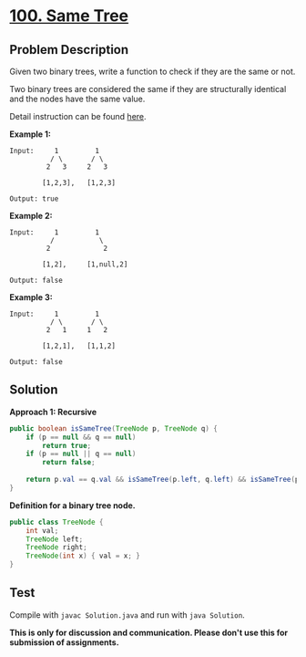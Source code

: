 # [100. Same Tree][title]

## Problem Description

Given two binary trees, write a function to check if they are the same or not.

Two binary trees are considered the same if they are structurally identical and the nodes have the same value.

Detail instruction can be found [here][title].

**Example 1:**

```
Input:     1         1
          / \       / \
         2   3     2   3

        [1,2,3],   [1,2,3]

Output: true
```

**Example 2:**

```
Input:     1         1
          /           \
         2             2

        [1,2],     [1,null,2]

Output: false
```

**Example 3:**

```
Input:     1         1
          / \       / \
         2   1     1   2

        [1,2,1],   [1,1,2]

Output: false
```

## Solution

**Approach 1: Recursive**

```java
public boolean isSameTree(TreeNode p, TreeNode q) {
    if (p == null && q == null)
        return true;
    if (p == null || q == null)
        return false;
    
    return p.val == q.val && isSameTree(p.left, q.left) && isSameTree(p.right, q.right);
}
```

**Definition for a binary tree node.**

```java
public class TreeNode {
    int val;
    TreeNode left;
    TreeNode right;
    TreeNode(int x) { val = x; }
}
```

## Test

Compile with `javac Solution.java` and run with `java Solution`.


**This is only for discussion and communication. Please don't use this for submission of assignments.**

[title]: https://leetcode.com/problems/same-tree/